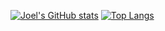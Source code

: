 [![Joel's GitHub stats](https://github-readme-stats.vercel.app/api?username=jfrase8)](https://github.com/jfrase8/github-readme-stats)
[![Top Langs](https://github-readme-stats.vercel.app/api/top-langs/?username=jfrase8&hide=c%2B%2B,c,objective-c%2B%2B,objective-c)](https://github.com/jfrase8/github-readme-stats)

